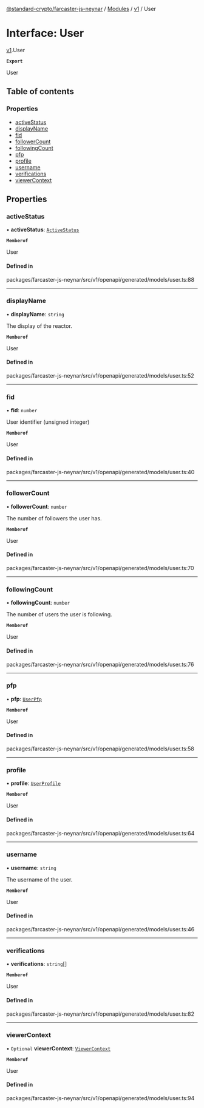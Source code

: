 [@standard-crypto/farcaster-js-neynar](../README.md) / [Modules](../modules.md) / [v1](../modules/v1.md) / User

# Interface: User

[v1](../modules/v1.md).User

**`Export`**

User

## Table of contents

### Properties

- [activeStatus](v1.User.md#activestatus)
- [displayName](v1.User.md#displayname)
- [fid](v1.User.md#fid)
- [followerCount](v1.User.md#followercount)
- [followingCount](v1.User.md#followingcount)
- [pfp](v1.User.md#pfp)
- [profile](v1.User.md#profile)
- [username](v1.User.md#username)
- [verifications](v1.User.md#verifications)
- [viewerContext](v1.User.md#viewercontext)

## Properties

### activeStatus

• **activeStatus**: [`ActiveStatus`](../enums/v1.ActiveStatus.md)

**`Memberof`**

User

#### Defined in

packages/farcaster-js-neynar/src/v1/openapi/generated/models/user.ts:88

___

### displayName

• **displayName**: `string`

The display of the reactor.

**`Memberof`**

User

#### Defined in

packages/farcaster-js-neynar/src/v1/openapi/generated/models/user.ts:52

___

### fid

• **fid**: `number`

User identifier (unsigned integer)

**`Memberof`**

User

#### Defined in

packages/farcaster-js-neynar/src/v1/openapi/generated/models/user.ts:40

___

### followerCount

• **followerCount**: `number`

The number of followers the user has.

**`Memberof`**

User

#### Defined in

packages/farcaster-js-neynar/src/v1/openapi/generated/models/user.ts:70

___

### followingCount

• **followingCount**: `number`

The number of users the user is following.

**`Memberof`**

User

#### Defined in

packages/farcaster-js-neynar/src/v1/openapi/generated/models/user.ts:76

___

### pfp

• **pfp**: [`UserPfp`](v1.UserPfp.md)

**`Memberof`**

User

#### Defined in

packages/farcaster-js-neynar/src/v1/openapi/generated/models/user.ts:58

___

### profile

• **profile**: [`UserProfile`](v1.UserProfile.md)

**`Memberof`**

User

#### Defined in

packages/farcaster-js-neynar/src/v1/openapi/generated/models/user.ts:64

___

### username

• **username**: `string`

The username of the user.

**`Memberof`**

User

#### Defined in

packages/farcaster-js-neynar/src/v1/openapi/generated/models/user.ts:46

___

### verifications

• **verifications**: `string`[]

**`Memberof`**

User

#### Defined in

packages/farcaster-js-neynar/src/v1/openapi/generated/models/user.ts:82

___

### viewerContext

• `Optional` **viewerContext**: [`ViewerContext`](v1.ViewerContext.md)

**`Memberof`**

User

#### Defined in

packages/farcaster-js-neynar/src/v1/openapi/generated/models/user.ts:94
